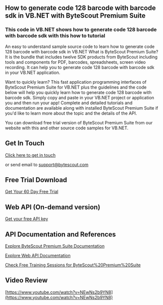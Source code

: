 ## How to generate code 128 barcode with barcode sdk in VB.NET with ByteScout Premium Suite

### This code in VB.NET shows how to generate code 128 barcode with barcode sdk with this how to tutorial

An easy to understand sample source code to learn how to generate code 128 barcode with barcode sdk in VB.NET What is ByteScout Premium Suite? It is the bundle that includes twelve SDK products from ByteScout including tools and components for PDF, barcodes, spreadsheets, screen video recording. It can help you to generate code 128 barcode with barcode sdk in your VB.NET application.

Want to quickly learn? This fast application programming interfaces of ByteScout Premium Suite for VB.NET plus the guidelines and the code below will help you quickly learn how to generate code 128 barcode with barcode sdk.  Simply copy and paste in your VB.NET project or application you and then run your app! Complete and detailed tutorials and documentation are available along with installed ByteScout Premium Suite if you'd like to learn more about the topic and the details of the API.

You can download free trial version of ByteScout Premium Suite from our website with this and other source code samples for VB.NET.

## Get In Touch

[Click here to get in touch](https://bytescout.zendesk.com/hc/en-us/requests/new?subject=ByteScout%20Premium%20Suite%20Question)

or send email to [support@bytescout.com](mailto:support@bytescout.com?subject=ByteScout%20Premium%20Suite%20Question) 

## Free Trial Download

[Get Your 60 Day Free Trial](https://bytescout.com/download/web-installer?utm_source=github-readme)

## Web API (On-demand version)

[Get your free API key](https://pdf.co/documentation/api?utm_source=github-readme)

## API Documentation and References

[Explore ByteScout Premium Suite Documentation](https://bytescout.com/documentation/index.html?utm_source=github-readme)

[Explore Web API Documentation](https://pdf.co/documentation/api?utm_source=github-readme)

[Check Free Training Sessions for ByteScout%20Premium%20Suite](https://academy.bytescout.com/)

## Video Review

[https://www.youtube.com/watch?v=NEwNs2b9YN8](https://www.youtube.com/watch?v=NEwNs2b9YN8)